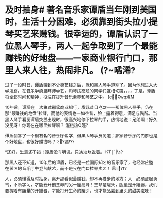 # 及时抽身# 著名音乐家谭盾当年刚到美国时，生活十分困难，必须靠到街头拉小提琴买艺来赚钱。很幸运的，谭盾认识了一位黑人琴手，两人一起争取到了一个最能赚钱的好地盘——一家商业银行门口，那里人来人往，热闹非凡。 (?~噊浠? 

过了一段时日，谭盾赚到不少卖艺钱之后，就和黑人琴手道别了。因为他想进入大学进修，在音乐学府里拜师学艺，和琴技高超的同学们互相切磋，，，，于是，谭盾将全部时间和精神，投注在提升音乐素养和琴艺之中。 [cXwq淑M 

10年后，谭盾在一次路过那家商业银行，发现昔日老友——那位黑人琴手，仍在那“最赚钱的地盘”拉琴，而他的表情也一如往昔，脸上露着得意，满足与陶醉。当黑人琴手看见谭盾突然出现时，很高兴地停下拉琴的手，热情地说：兄弟啊！好久没见呀！你现在在哪里拉琴啊？ 瀣梿热O篷? 

 谭盾回答了一个很有名的音乐厅名字，但黑人琴手反问道；那家音乐厅的门前也是个好地盘，也很好赚钱吗？ 3?遯!?? 

“还好，生意还不错！谭盾没有明说，只淡淡地说着。 KT╫`|\a? 

  那黑人还不知道，10年后的谭盾，已经是一位国际知名的音乐家了，他经常应邀在著名的音乐厅中登台献艺，而不是只在门口拉琴卖艺！ 鄏r?f? 

 人，必须懂得及时抽身，离开那看似最赚钱、却不再进步的地方；人，必须鼓起勇气，不断学习，才能去开创生命的另一座高峰！生命是罐头，胆量是开罐器，我们要握着有胆量的开罐器，才能打开生命的罐头，也才能品尝到里头的甜美滋味！
 